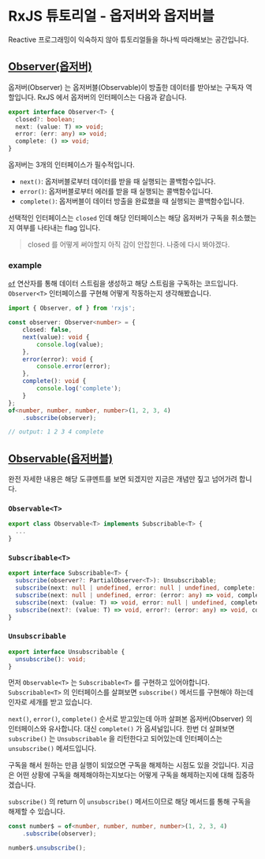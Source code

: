 # RxJS 튜토리얼 - 옵저버와 옵저버블

Reactive 프로그래밍이 익숙하지 않아 튜토리얼들을 하나씩 따라해보는 공간입니다.

## [Observer(옵저버)](http://reactivex.io/rxjs/class/es6/MiscJSDoc.js~ObserverDoc.html)

옵저버(Observer) 는 옵저버블(Observable)이 방출한 데이터를 받아보는 구독자 역할입니다. RxJS 에서 옵저버의 인터페이스는 다음과 같습니다.

```ts
export interface Observer<T> {
  closed?: boolean;
  next: (value: T) => void;
  error: (err: any) => void;
  complete: () => void;
}
```

옵저버는 3개의 인터페이스가 필수적입니다.

* `next()`: 옵저버블로부터 데이터를 받을 때 실행되는 콜백함수입니다.
* `error()`: 옵저버블로부터 에러를 받을 때 실행되는 콜백함수입니다.
* `complete()`: 옵저버블이 데이터 방출을 완료했을 때 실행되는 콜백함수입니다.

선택적인 인터페이스는 `closed` 인데 해당 인터페이스는 해당 옵저버가 구독을 취소했는지 여부를 나타내는 flag 입니다.

> closed 를 어떻게 써야할지 아직 감이 안잡힌다. 나중에 다시 봐야겠다.

### example

[`of`](https://www.learnrxjs.io/operators/creation/of.html) 연산자를 통해 데이터 스트림을 생성하고 해당 스트림을 구독하는 코드입니다.  `Observer<T>` 인터페이스를 구현해 어떻게 작동하는지 생각해봤습니다.

```ts
import { Observer, of } from 'rxjs';

const observer: Observer<number> = {
    closed: false,
    next(value): void {
        console.log(value);
    },
    error(error): void {
        console.error(error);
    },
    complete(): void {
        console.log('complete');
    }
};
of<number, number, number, number>(1, 2, 3, 4)
    .subscribe(observer);

// output: 1 2 3 4 complete
```

## [Observable(옵저버블)](http://reactivex.io/rxjs/class/es6/Observable.js~Observable.html)

완전 자세한 내용은 해당 도큐멘트를 보면 되겠지만 지금은 개념만 짚고 넘어가려 합니다.

### `Observable<T>`

```ts
export class Observable<T> implements Subscribable<T> {
  ...
}
```

### `Subscribable<T>`

```ts
export interface Subscribable<T> {
  subscribe(observer?: PartialObserver<T>): Unsubscribable;
  subscribe(next: null | undefined, error: null | undefined, complete: () => void): Unsubscribable;
  subscribe(next: null | undefined, error: (error: any) => void, complete?: () => void): Unsubscribable;
  subscribe(next: (value: T) => void, error: null | undefined, complete: () => void): Unsubscribable;
  subscribe(next?: (value: T) => void, error?: (error: any) => void, complete?: () => void): Unsubscribable;
}
```

### `Unsubscribable`

```ts
export interface Unsubscribable {
  unsubscribe(): void;
}
```

먼저 `Observable<T>` 는 `Subscribable<T>` 를 구현하고 있어야합니다. `Subscribable<T>` 의 인터페이스를 살펴보면 `subscribe()` 메서드를 구현해야 하는데 인자로 세개를 받고 있습니다.

`next()`, `error()`, `complete()` 순서로 받고있는데 아까 살펴본 옵저버(Observer) 의 인터페이스와 유사합니다. 대신 `complete()` 가 옵셔널입니다. 한번 더 살펴보면 `subscribe()` 는 `Unsubscribable` 을 리턴한다고 되어있는데 인터페이스는 `unsubscribe()` 메셔드입니다.

구독을 해서 원하는 만큼 실행이 되었으면 구독을 해제하는 시점도 있을 것입니다. 지금은 어떤 상황에 구독을 해제해야하는지보다는 어떻게 구독을 해제하는지에 대해 집중하겠습니다.

`subscribe()` 의 return 이 `unsubscribe()` 메서드이므로 해당 메서드를 통해 구독을 해제할 수 있습니다.

```ts
const number$ = of<number, number, number, number>(1, 2, 3, 4)
    .subscribe(observer);

number$.unsubscribe();
```
